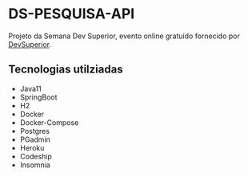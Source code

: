 # DS-PESQUISA-API

Projeto da Semana Dev Superior, evento online gratuído fornecido por [DevSuperior](https://devsuperior.com.br/sds1c).

## Tecnologias utilziadas

- Java11
- SpringBoot
- H2
- Docker
- Docker-Compose
- Postgres
- PGadmin
- Heroku
- Codeship
- Insomnia